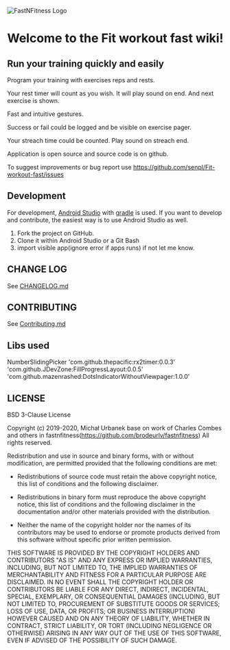 ![FastNFitness Logo](https://github.com/senpl/Fit-workout-fast/blob/masterRemote/app/src/main/res/drawable-xxxhdpi/baseline_fitness_center_blue_a700_24dp.png?raw=true)
# Welcome to the Fit workout fast wiki!

## Run your training quickly and easily

Program your training with exercises reps and rests.

Your rest timer will count as you wish. It will play sound on end. And next exercise is shown.

Fast and intuitive gestures.

Success or fail could be logged and be visible on exercise pager.

Your streach time could be counted. Play sound on streach end.

Application is open source and source code is on github.

To suggest improvements or bug report use https://github.com/senpl/Fit-workout-fast/issues

## Development

For development, [Android Studio](https://developer.android.com/studio/) with [gradle](https://gradle.org/) is used. If you want to develop and contribute, the easiest way is to use Android Studio as well.

1. Fork the project on GitHub.
2. Clone it within Android Studio or a Git Bash
3. import visible app(ignore error if apps runs) if not let me know.

## CHANGE LOG

See [CHANGELOG.md](/CHANGELOG.md/)

## CONTRIBUTING

See [Contributing.md](/Contributing.md/)

## Libs used

 NumberSlidingPicker
 'com.github.thepacific:rx2timer:0.0.3'
 'com.github.JDevZone:FillProgressLayout:0.0.5'
 'com.github.mazenrashed:DotsIndicatorWithoutViewpager:1.0.0'

## LICENSE

BSD 3-Clause License

Copyright (c) 2019-2020, Michał Urbanek base on work of Charles Combes and others in fastnfitness(https://github.com/brodeurlv/fastnfitness)
All rights reserved.

Redistribution and use in source and binary forms, with or without
modification, are permitted provided that the following conditions are met:

* Redistributions of source code must retain the above copyright notice, this
  list of conditions and the following disclaimer.

* Redistributions in binary form must reproduce the above copyright notice,
  this list of conditions and the following disclaimer in the documentation
  and/or other materials provided with the distribution.

* Neither the name of the copyright holder nor the names of its
  contributors may be used to endorse or promote products derived from
  this software without specific prior written permission.

THIS SOFTWARE IS PROVIDED BY THE COPYRIGHT HOLDERS AND CONTRIBUTORS "AS IS"
AND ANY EXPRESS OR IMPLIED WARRANTIES, INCLUDING, BUT NOT LIMITED TO, THE
IMPLIED WARRANTIES OF MERCHANTABILITY AND FITNESS FOR A PARTICULAR PURPOSE ARE
DISCLAIMED. IN NO EVENT SHALL THE COPYRIGHT HOLDER OR CONTRIBUTORS BE LIABLE
FOR ANY DIRECT, INDIRECT, INCIDENTAL, SPECIAL, EXEMPLARY, OR CONSEQUENTIAL
DAMAGES (INCLUDING, BUT NOT LIMITED TO, PROCUREMENT OF SUBSTITUTE GOODS OR
SERVICES; LOSS OF USE, DATA, OR PROFITS; OR BUSINESS INTERRUPTION) HOWEVER
CAUSED AND ON ANY THEORY OF LIABILITY, WHETHER IN CONTRACT, STRICT LIABILITY,
OR TORT (INCLUDING NEGLIGENCE OR OTHERWISE) ARISING IN ANY WAY OUT OF THE USE
OF THIS SOFTWARE, EVEN IF ADVISED OF THE POSSIBILITY OF SUCH DAMAGE.
